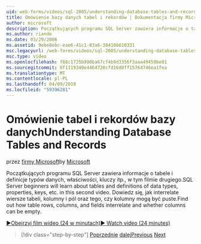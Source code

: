 ```yaml
---
uid: web-forms/videos/sql-2005/understanding-database-tables-and-records
title: Omówienie bazy danych tabel i rekordów | Dokumentacja firmy Microsoft
author: microsoft
description: Początkujących programu SQL Server zawiera informacje o tabele i definicje typów danych, właściwości, kluczy itp., w tym filmie drugiego. Dowiedz się, jak wiersze tabeli, kolumny,...
ms.author: riande
ms.date: 03/29/2006
ms.assetid: 9ebe8ebc-eae6-41c1-83a6-38410b610331
msc.legacyurl: /web-forms/videos/sql-2005/understanding-database-tables-and-records
msc.type: video
ms.openlocfilehash: f88c1725b990ba67cf4b9d3356f3aaa49459be01
ms.sourcegitcommit: 0f1119340e4464720cfd16d0ff15764746ea1fea
ms.translationtype: MT
ms.contentlocale: pl-PL
ms.lasthandoff: 04/09/2019
ms.locfileid: "59396281"
---
```

# <a name="understanding-database-tables-and-records"></a><span data-ttu-id="92ea7-104">Omówienie tabel i rekordów bazy danych</span><span class="sxs-lookup"><span data-stu-id="92ea7-104">Understanding Database Tables and Records</span></span>

<span data-ttu-id="92ea7-105">przez [firmy Microsoft](https://github.com/microsoft)</span><span class="sxs-lookup"><span data-stu-id="92ea7-105">by [Microsoft](https://github.com/microsoft)</span></span>

<span data-ttu-id="92ea7-106">Początkujących programu SQL Server zawiera informacje o tabele i definicje typów danych, właściwości, kluczy itp., w tym filmie drugiego.</span><span class="sxs-lookup"><span data-stu-id="92ea7-106">SQL Server beginners will learn about tables and definitions of data types, properties, keys, etc. in this second video.</span></span> <span data-ttu-id="92ea7-107">Dowiedz się, jak interrelate wiersze tabeli, kolumny i pól oraz tego, czy kolumny mogą być puste.</span><span class="sxs-lookup"><span data-stu-id="92ea7-107">Find out how table rows, columns, and fields interrelate and whether columns can be empty.</span></span>

[<span data-ttu-id="92ea7-108">&#9654;Obejrzyj film wideo (24 w minutach)</span><span class="sxs-lookup"><span data-stu-id="92ea7-108">&#9654; Watch video (24 minutes)</span></span>](https://channel9.msdn.com/Blogs/ASP-NET-Site-Videos/understanding-database-tables-and-records)

> [!div class="step-by-step"]
> <span data-ttu-id="92ea7-109">[Poprzednie](what-is-a-database.md)
> [dalej](more-about-column-data-types-and-other-properties.md)</span><span class="sxs-lookup"><span data-stu-id="92ea7-109">[Previous](what-is-a-database.md)
[Next](more-about-column-data-types-and-other-properties.md)</span></span>
